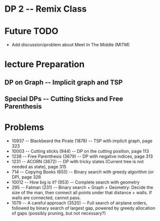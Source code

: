 DP 2 -- Remix Class
===================

# Future TODO
- Add discussion/problem about Meet In The Middle (MITM)

# lecture Preparation
## DP on Graph -- Implicit graph and TSP
## Special DPs -- Cutting Sticks and Free Parenthesis


# Problems
- 10937 -- Blackbeard the Pirate (1878) -- TSP with implicit graph, page 323
- 10003 -- Cutting sticks (944) -- DP on the cutting position, page 113
- 1238  -- Free Parenthesis (3679) -- DP with negative indices, page 313
- 1231  -- ACORN (3672) -- DP with tricky states (Current tree is not needed as state), page 315
- 714   -- Copying Books (655) -- Binary search with greedy algorithm (or DP), page 328  
- 10012 -- How big is it? (953) -- Complete search with geometry
- 295   -- Fatman (231) -- Binary search + Graph + Geometry: Decide the size of the man, then
           connect all points under that distance + walls. If walls are connected, cannot pass.
- 1079  -- A careful approach (3520) -- Full search of airplane orders, followed by
           binary search of largest gap, powered by greedy allocation of gaps
	   (possibly pruning, but not necessary?)
